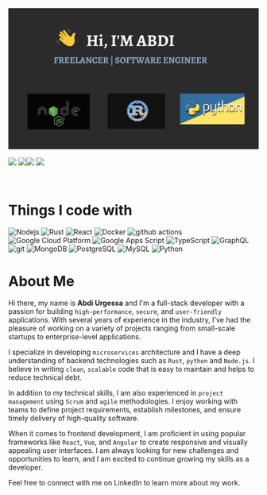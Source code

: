 <img src="./asset/mylanguages.jpg" alt="Mokkapps GitHub README header image">
<p><a href="https://twitter.com/abdi_urgessa"><img src="https://img.shields.io/badge/twitter-%231DA1F2.svg?&style=for-the-badge&logo=twitter&logoColor=white" height=25></a> <a href="https://www.linkedin.com/in/abdi-urgessa-92739322b/"><img src="https://img.shields.io/badge/linkedin-%230077B5.svg?&style=for-the-badge&logo=linkedin&logoColor=white" height=25></a><a href="https://medium.com/@abdiurgessa9"><img src="https://img.shields.io/badge/medium-%2312100E.svg?&style=for-the-badge&logo=medium&logoColor=white" height=25></a> <a href="https://dev.to/abdiu34567"><img src="https://img.shields.io/badge/DEV.TO-%230A0A0A.svg?&style=for-the-badge&logo=dev-dot-to&logoColor=white" height=25></a></p>

<br>

<h1> Things I code with</h1>

<p>
  <img alt="Nodejs" src="https://img.shields.io/badge/-Nodejs-43853d?style=flat-square&logo=Node.js&logoColor=white" />
  <img alt="Rust" src="https://img.shields.io/badge/-Rust-black?style=flat-square&logo=Rust&logoColor=white" />
  <img alt="React" src="https://img.shields.io/badge/-React-45b8d8?style=flat-square&logo=react&logoColor=white" />
  <img alt="Docker" src="https://img.shields.io/badge/-Docker-46a2f1?style=flat-square&logo=docker&logoColor=white" />
  <img alt="github actions" src="https://img.shields.io/badge/-Github_Actions-2088FF?style=flat-square&logo=github-actions&logoColor=white" />
  <img alt="Google Cloud Platform" src="https://img.shields.io/badge/-Google_Cloud_Platform-1a73e8?style=flat-square&logo=google-cloud&logoColor=white" />
  <img alt="Google Apps Script" src="https://img.shields.io/badge/-Google_Apps_Script-4285F4?style=flat-square&logo=Google-Apps-Script&logoColor=white" />
  <img alt="TypeScript" src="https://img.shields.io/badge/-TypeScript-007ACC?style=flat-square&logo=typescript&logoColor=white" />
  <img alt="GraphQL" src="https://img.shields.io/badge/-GraphQL-E10098?style=flat-square&logo=graphql&logoColor=white" />
  <img alt="git" src="https://img.shields.io/badge/-Git-F05032?style=flat-square&logo=git&logoColor=white" />
  <img alt="MongoDB" src="https://img.shields.io/badge/-MongoDB-13aa52?style=flat-square&logo=mongodb&logoColor=white" />
  <img alt="PostgreSQL" src="https://img.shields.io/badge/-PostgreSQL-336791?style=flat-square&logo=PostgreSQL&logoColor=white" />
  <img alt="MySQL" src="https://img.shields.io/badge/-MySQL-4479A1?style=flat-square&logo=MySQL&logoColor=white" />
  <img alt="Python" src="https://img.shields.io/badge/-Python-3776AB?style=flat-square&logo=Python&logoColor=white" />
</p>

<h1>About Me</h1>

Hi there, my name is **Abdi Urgessa** and I'm a full-stack developer with a passion for building `high-performance`, `secure`, and `user-friendly` applications. With several years of experience in the industry, I've had the pleasure of working on a variety of projects ranging from small-scale startups to enterprise-level applications.

I specialize in developing `microservices` architecture and I have a deep understanding of backend technologies such as `Rust`, `python` and `Node.js`. I believe in writing `clean`, `scalable` code that is easy to maintain and helps to reduce technical debt.

In addition to my technical skills, I am also experienced in `project management` using `Scrum` and `agile` methodologies. I enjoy working with teams to define project requirements, establish milestones, and ensure timely delivery of high-quality software.

When it comes to frontend development, I am proficient in using popular frameworks like `React`, `Vue`, and `Angular` to create responsive and visually appealing user interfaces. I am always looking for new challenges and opportunities to learn, and I am excited to continue growing my skills as a developer.

Feel free to connect with me on LinkedIn to learn more about my work.
